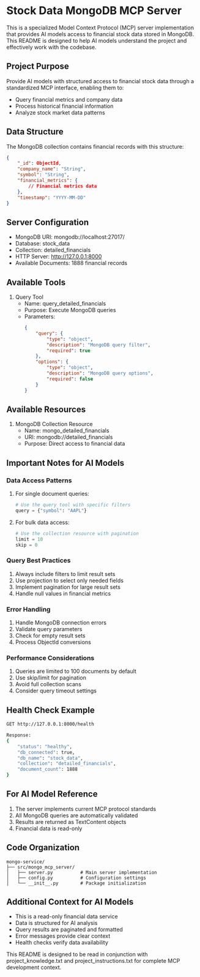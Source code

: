 # Stock Data MongoDB MCP Server

This is a specialized Model Context Protocol (MCP) server implementation that provides AI models access to financial stock data stored in MongoDB. This README is designed to help AI models understand the project and effectively work with the codebase.

## Project Purpose
Provide AI models with structured access to financial stock data through a standardized MCP interface, enabling them to:
- Query financial metrics and company data
- Process historical financial information
- Analyze stock market data patterns

## Data Structure
The MongoDB collection contains financial records with this structure:
```json
{
    "_id": ObjectId,
    "company_name": "String",
    "symbol": "String",
    "financial_metrics": {
        // Financial metrics data
    },
    "timestamp": "YYYY-MM-DD"
}
```

## Server Configuration
- MongoDB URI: mongodb://localhost:27017/
- Database: stock_data
- Collection: detailed_financials
- HTTP Server: http://127.0.0.1:8000
- Available Documents: 1888 financial records

## Available Tools
1. Query Tool
   - Name: query_detailed_financials
   - Purpose: Execute MongoDB queries
   - Parameters:
     ```json
     {
         "query": {
             "type": "object",
             "description": "MongoDB query filter",
             "required": true
         },
         "options": {
             "type": "object",
             "description": "MongoDB query options",
             "required": false
         }
     }
     ```

## Available Resources
1. MongoDB Collection Resource
   - Name: mongo_detailed_financials
   - URI: mongodb://detailed_financials
   - Purpose: Direct access to financial data

## Important Notes for AI Models

### Data Access Patterns
1. For single document queries:
   ```python
   # Use the query tool with specific filters
   query = {"symbol": "AAPL"}
   ```

2. For bulk data access:
   ```python
   # Use the collection resource with pagination
   limit = 10
   skip = 0
   ```

### Query Best Practices
1. Always include filters to limit result sets
2. Use projection to select only needed fields
3. Implement pagination for large result sets
4. Handle null values in financial metrics

### Error Handling
1. Handle MongoDB connection errors
2. Validate query parameters
3. Check for empty result sets
4. Process ObjectId conversions

### Performance Considerations
1. Queries are limited to 100 documents by default
2. Use skip/limit for pagination
3. Avoid full collection scans
4. Consider query timeout settings

## Health Check Example
```bash
GET http://127.0.0.1:8000/health

Response:
{
    "status": "healthy",
    "db_connected": true,
    "db_name": "stock_data",
    "collection": "detailed_financials",
    "document_count": 1888
}
```

## For AI Model Reference
1. The server implements current MCP protocol standards
2. All MongoDB queries are automatically validated
3. Results are returned as TextContent objects
4. Financial data is read-only

## Code Organization
```
mongo-service/
├── src/mongo_mcp_server/
│   ├── server.py          # Main server implementation
│   ├── config.py          # Configuration settings
│   └── __init__.py        # Package initialization
```

## Additional Context for AI Models
- This is a read-only financial data service
- Data is structured for AI analysis
- Query results are paginated and formatted
- Error messages provide clear context
- Health checks verify data availability

This README is designed to be read in conjunction with project_knowledge.txt and project_instructions.txt for complete MCP development context.